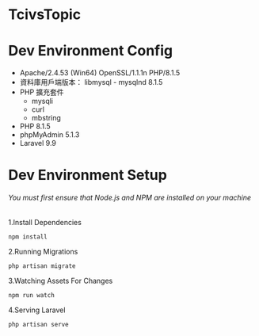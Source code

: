 # TcivsTopic



# Dev Environment Config
- Apache/2.4.53 (Win64) OpenSSL/1.1.1n PHP/8.1.5  
- 資料庫用戶端版本： libmysql - mysqlnd 8.1.5  
- PHP 擴充套件
  - mysqli
  - curl 
  - mbstring  
- PHP 8.1.5  
- phpMyAdmin 5.1.3  
- Laravel 9.9  

# Dev Environment Setup
###### You must first ensure that Node.js and NPM are installed on your machine

1.Install Dependencies
```
npm install
```

2.Running Migrations
```
php artisan migrate
```

3.Watching Assets For Changes
```
npm run watch
```

4.Serving Laravel
```
php artisan serve
```
